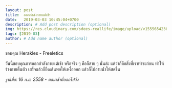 ```yaml
---
layout: post
title:  ออกกำลังกายแต่เช้า
date:   2019-03-03 10:45:04+0700
description: # Add post description (optional)
img: https://res.cloudinary.com/sdees-reallife/image/upload/v1555654238/IMG_20150916_085502-142777100.jpg # Add image post (optional)
tags: [2019-03]
author: # Add name author (optional)
---
```

ขอบคุณ Herakles - Freeletics

วันนี้ขอบคุณการออกกำลังกายแต่เช้า หรือจริง ๆ คือก็สาย ๆ นั่นล่ะ แต่ว่าก็คือสิ่งที่เราทำซะก่อน ทำให้ร่างกายตื่นตัว เสร็จแล้วก็ยืดเส้นพอให้เหงื่อออก แล้วก็ไปอาบน้ำให้สดชื่น

*รูปเมื่อ: 16 ก.ย. 2558 - ตอนเช้าที่ออกไปวิ่ง*
